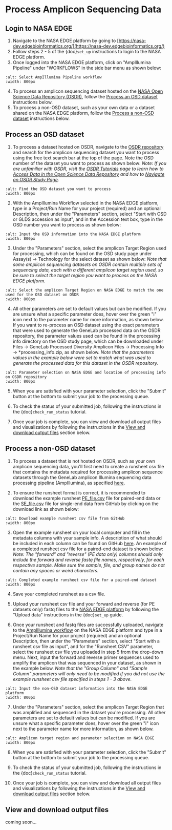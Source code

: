 # Process Amplicon Sequencing Data

## Login to NASA EDGE

1. Navigate to the NASA EDGE platform by going to [https://nasa-dev.edgebioinformatics.org/](https://nasa-dev.edgebioinformatics.org/)
2. Follow steps 2 - 5 of the {doc}`set_up` instructions to login to the NASA EDGE platform.
3. Once logged into the NASA EDGE platform, click on "AmpIllumina Pipeline" under "WORKFLOWS" in the side bar menu as shown below:

```{image} ../../_static/images/amp_seq_wf/select_ampIllumina_wf.png
:alt: Select AmpIllumina Pipeline workflow
:width: 800px
```

4. To process an amplicon sequencing dataset hosted on the [NASA Open Science Data Repository (OSDR)](https://osdr.nasa.gov/bio/repo/), follow the [Process an OSD dataset](#process-an-osd-dataset) instructions below.
5. To process a non-OSD dataset, such as your own data or a dataset shared on the NASA EDGE platform, follow the [Process a non-OSD dataset](#process-a-non-osd-dataset) instructions below.

## Process an OSD dataset

1. To process a dataset hosted on OSDR, navigate to the [OSDR repository](https://osdr.nasa.gov/bio/repo/) and search for the amplicon sequencing dataset you want to process using the free text search bar at the top of the page. Note the OSD number of the dataset you want to process as shown below:
   *Note: If you are unfamiliar with OSDR, visit the [OSDR Tutorials](https://osdr-tutorials.readthedocs.io/en/latest/) page to learn how to [Access Data in the Open Science Data Repository](https://osdr-tutorials.readthedocs.io/en/latest/pages/guides/access_osdr_data.html) and how to [Navigate an OSDR Study Page](https://osdr-tutorials.readthedocs.io/en/latest/pages/guides/navigate_an_osdr_study_page.html).* 

```{image} ../../_static/images/amp_seq_wf/find_OSD_dataset.png
:alt: Find the OSD dataset you want to process
:width: 800px
```

2. With the AmpIllumina Workflow selected in the NASA EDGE platform, type in a Project/Run Name for your project (required) and an optional Description, then under the "Parameters" section, select "Start with OSD or GLDS accession as input", and in the Accession text box, type in the OSD number you want to process as shown below:

```{image} ../../_static/images/amp_seq_wf/input_OSD_info_in_EDGE.png
:alt: Input the OSD information into the NASA EDGE platform
:width: 800px
```

3. Under the "Parameters" section, select the amplicon Target Region used for processing, which can be found on the OSD study page under Assay(s) -> Technology for the select dataset as shown below:
   *Note that some amplicon sequencing datasets on OSDR contain multiple sets of sequencing data, each with a different amplicon target region used, so be sure to select the target region you want to process on the NASA EDGE platform.*    

```{image} ../../_static/images/amp_seq_wf/OSD_amp_target_region.png
:alt: Select the amplicon Target Region on NASA EDGE to match the one used for the OSD dataset on OSDR
:width: 800px
```

4. All other parameters are set to default values but can be modified. If you are unsure what a specific parameter does, hover over the green "i" icon next to the parameter name for more information, as shown below. If you want to re-process an OSD dataset using the exact parameters that were used to generate the GeneLab processed data on the OSDR repository, the parameter values used can be found in the processing info directory on the OSD study page, which can be downloaded under Files -> GeneLab Processed Diversity Amplicon Files -> Processing Info -> \*processing_info.zip, as shown below.
   *Note that the parameters values in the example below were set to match what was used to generate the processed data for this dataset in the OSDR repository.*

```{image} ../../_static/images/amp_seq_wf/OSD_parameter_selection.png
:alt: Parameter selection on NASA EDGE and location of processing info on OSDR repository
:width: 800px
```

5. When you are satisfied with your parameter selection, click the "Submit" button at the bottom to submit your job to the processing queue.

6. To check the status of your submitted job, following the instructions in the {doc}`check_run_status` tutorial.

7. Once your job is complete, you can view and download all output files and visualizations by following the instructions in the [View and download output files](#view-and-download-output-files) section below.

## Process a non-OSD dataset

1. To process a dataset that is not hosted on OSDR, such as your own amplicon sequencing data, you'll first need to create a runsheet csv file that contains the metadata required for processing amplicon sequence datasets through the GeneLab amplicon Illumina sequencing data processing pipeline (AmpIllumina), as specified [here](https://github.com/nasa/GeneLab_AmpliconSeq_Workflow/blob/main/examples/runsheet/README.md).

2. To ensure the runsheet format is correct, it is recommended to download the example runsheet [PE_file.csv](https://github.com/nasa/GeneLab_AmpliconSeq_Workflow/blob/main/examples/runsheet/PE_file.csv) file for paired-end data or the [SE_file.csv](https://github.com/nasa/GeneLab_AmpliconSeq_Workflow/blob/main/examples/runsheet/SE_file.csv) file for single-end data from GitHub by clicking on the download link as shown below:

```{image} ../../_static/images/amp_seq_wf/download_runsheet.png
:alt: Download example runsheet csv file from GitHub
:width: 800px
```

3. Open the example runsheet on your local computer and fill in the metadata columns with your sample info. A description of what should be included in each column can be found on GitHub [here](https://github.com/nasa/GeneLab_AmpliconSeq_Workflow/tree/main/examples/runsheet#required-columns). An example of a completed runsheet csv file for a paired-end dataset is shown below:
   *Note: The "forward" and "reverse" (PE data only) columns should only include the forward and reverse fastq file names, respectively, for each respective sample. Make sure the sample, file, and group names do not contain any spaces or weird characters.*

```{image} ../../_static/images/amp_seq_wf/example_runsheeet.png
:alt: Completed example runsheet csv file for a paired-end dataset
:width: 800px
```

4. Save your completed runsheet as a csv file.

5. Upload your runsheet csv file and your forward and reverse (for PE datasets only) fastq files to the [NASA EDGE platform](https://nasa-dev.edgebioinformatics.org/) by following the "Upload data" instructions in the {doc}`set_up` guide.

6. Once your runsheet and fastq files are successfully uploaded, navigate to the [AmpIllumina workflow](https://nasa-dev.edgebioinformatics.org/workflow/nasa) on the NASA EDGE platform and type in a Project/Run Name for your project (required) and an optional Description, then under the "Parameters" section, select "Start with a runsheet csv file as input", and for the "Runsheet CSV" parameter, select the runsheet csv file you uploaded in step 5 from the drop-down menu. Next, input the forward and reverse primer sequences used to amplify the amplicon that was sequenced in your dataset, as shown in the example below.
   *Note that the "Group Column" and "Sample Column" parameters will only need to be modified if you did not use the example runsheet csv file specified in steps 1 - 3 above.*

```{image} ../../_static/images/amp_seq_wf/input_runsheet_info.png
:alt: Input the non-OSD dataset information into the NASA EDGE platform
:width: 800px
```

7. Under the "Parameters" section, select the amplicon Target Region that was amplified and sequenced in the dataset you're processing. All other parameters are set to default values but can be modified. If you are unsure what a specific parameter does, hover over the green "i" icon next to the parameter name for more information, as shown below.

```{image} ../../_static/images/amp_seq_wf/runsheet_parameter_selection.png
:alt: Amplicon target region and parameter selection on NASA EDGE
:width: 800px
```
   
8. When you are satisfied with your parameter selection, click the "Submit" button at the bottom to submit your job to the processing queue.

9. To check the status of your submitted job, following the instructions in the {doc}`check_run_status` tutorial.

10. Once your job is complete, you can view and download all output files and visualizations by following the instructions in the [View and download output files](#view-and-download-output-files) section below. 

## View and download output files

coming soon...
